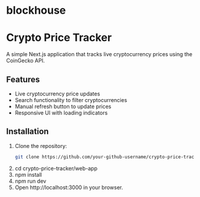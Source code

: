# blockhouse

# Crypto Price Tracker

A simple Next.js application that tracks live cryptocurrency prices using the CoinGecko API.

## Features
- Live cryptocurrency price updates
- Search functionality to filter cryptocurrencies
- Manual refresh button to update prices
- Responsive UI with loading indicators

## Installation

1. Clone the repository:
   ```bash
   git clone https://github.com/your-github-username/crypto-price-tracker.git
2. cd crypto-price-tracker/web-app
3. npm install
4. npm run dev
5. Open http://localhost:3000 in your browser.

